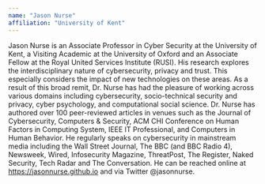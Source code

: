 ```yaml
---
name: "Jason Nurse"
affiliation: "University of Kent"
---
```


Jason Nurse is an Associate Professor in Cyber Security at the University of Kent, a Visiting Academic at the University of Oxford and an Associate Fellow at the Royal United Services Institute (RUSI). His research explores the interdisciplinary nature of cybersecurity, privacy and trust. This especially considers the impact of new technologies on these areas. As a result of this broad remit, Dr. Nurse has had the pleasure of working across various domains including cybersecurity, socio-technical security and privacy, cyber psychology, and computational social science. Dr. Nurse has authored over 100 peer-reviewed articles in venues such as the Journal of Cybersecurity, Computers & Security, ACM CHI Conference on Human Factors in Computing System, IEEE IT Professional, and Computers in Human Behavior. He regularly speaks on cybersecurity in mainstream media including the Wall Street Journal, The BBC (and BBC Radio 4), Newsweek, Wired, Infosecurity Magazine, ThreatPost, The Register, Naked Security, Tech Radar and The Conversation. He can be reached online at https://jasonnurse.github.io and via Twitter @jasonnurse. 
